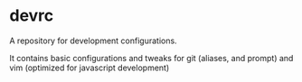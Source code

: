 devrc
=====

A repository for development configurations.

It contains basic configurations and tweaks for git (aliases, and prompt) and vim (optimized for javascript development)

